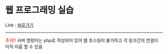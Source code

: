 # 웹 프로그래밍 실습
Link : [바로가기](https://philia-lee.github.io/movie_review/htdocs/mainpage/)
<hr/>
<span style="color:red">주의!! </span>서버 명령어는 php로 작성되어 있어 웹 호스팅이 불가하고 각 링크간의 연결이 아직 미흡 할 수 있음
